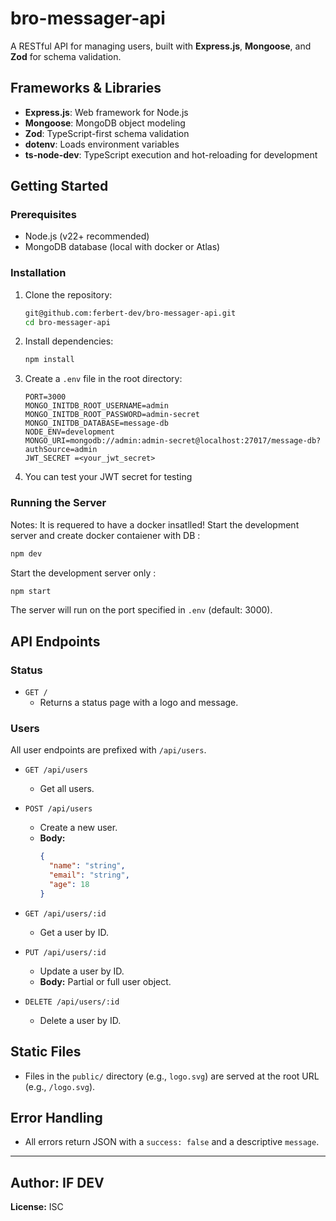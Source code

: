 # bro-messager-api

A RESTful API for managing users, built with **Express.js**, **Mongoose**, and **Zod** for schema validation.

## Frameworks & Libraries

- **Express.js**: Web framework for Node.js
- **Mongoose**: MongoDB object modeling
- **Zod**: TypeScript-first schema validation
- **dotenv**: Loads environment variables
- **ts-node-dev**: TypeScript execution and hot-reloading for development

## Getting Started

### Prerequisites

- Node.js (v22+ recommended)
- MongoDB database (local with docker or Atlas)

### Installation

1. Clone the repository:
   ```sh
   git@github.com:ferbert-dev/bro-messager-api.git
   cd bro-messager-api
   ```

2. Install dependencies:
   ```sh
   npm install
   ```

3. Create a `.env` file in the root directory:
   ```
   PORT=3000
   MONGO_INITDB_ROOT_USERNAME=admin
   MONGO_INITDB_ROOT_PASSWORD=admin-secret
   MONGO_INITDB_DATABASE=message-db
   NODE_ENV=development
   MONGO_URI=mongodb://admin:admin-secret@localhost:27017/message-db?authSource=admin
   JWT_SECRET =<your_jwt_secret>
   ```
4. You can test your JWT secret for testing
### Running the Server
Notes: It is requered to have a docker insatlled!
Start the development server and create docker contaiener with DB :

```sh
npm dev
```

Start the development server only :
```sh
npm start
```
The server will run on the port specified in `.env` (default: 3000).

## API Endpoints

### Status

- `GET /`
  - Returns a status page with a logo and message.

### Users

All user endpoints are prefixed with `/api/users`.

- `GET /api/users`
  - Get all users.

- `POST /api/users`
  - Create a new user.
  - **Body:**  
    ```json
    {
      "name": "string",
      "email": "string",
      "age": 18
    }
    ```

- `GET /api/users/:id`
  - Get a user by ID.

- `PUT /api/users/:id`
  - Update a user by ID.
  - **Body:** Partial or full user object.

- `DELETE /api/users/:id`
  - Delete a user by ID.

## Static Files

- Files in the `public/` directory (e.g., `logo.svg`) are served at the root URL (e.g., `/logo.svg`).

## Error Handling

- All errors return JSON with a `success: false` and a descriptive `message`.

---

**Author:** IF DEV
---
**License:** ISC
